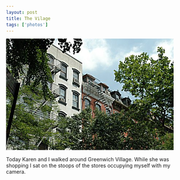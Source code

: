 ```yaml
---
layout: post
title: The Vilage
tags: ['photos']
---
```


![The Village :: Nikon D70 : 1/250s : f/11 : ISO 200](/media/2004/05/village.jpg)

Today Karen and I walked around Greenwich Village. While she was
shopping I sat on the stoops of the stores occupying myself with my
camera.

